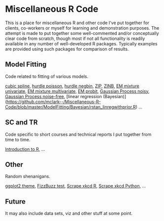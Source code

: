 Miscellaneous R Code
====================

This is a place for miscellaneous R and other code I've put together for clients, co-workers or myself for learning and demonstration purposes. The attempt is made to put together some well-commented and/or conceptually clear code from scratch, though most if not all functionality is readily available in any number of well-developed R packages.  Typically examples are provided using such packages for comparison of results.


Model Fitting
-------------
Code related to fitting of various models. 

[cubic spline](https://github.com/mclark--/Miscellaneous-R-Code/blob/master/ModelFitting/cubicsplines.R), 
[hurdle poisson](https://github.com/mclark--/Miscellaneous-R-Code/blob/master/ModelFitting/hurdle.R), 
[hurdle negbin](https://github.com/mclark--/Miscellaneous-R-Code/blob/master/ModelFitting/hurdle.R), 
[ZIP](https://github.com/mclark--/Miscellaneous-R-Code/blob/master/ModelFitting/poiszeroinfl.R), 
[ZINB](https://github.com/mclark--/Miscellaneous-R-Code/blob/master/ModelFitting/NBzeroinfl.R), 
[EM mixture univariate](https://github.com/mclark--/Miscellaneous-R-Code/blob/master/ModelFitting/EM%20Examples/EM%20Mixture.R),
[EM mixture multivariate](https://github.com/mclark--/Miscellaneous-R-Code/blob/master/ModelFitting/EM%20Examples/EM%20Mixture%20MV.R),
[EM probit](https://github.com/mclark--/Miscellaneous-R-Code/blob/master/ModelFitting/EM%20Examples/EM%20algorithm%20for%20probit%20example.R),
[Gaussian Process noisy](https://github.com/mclark--/Miscellaneous-R-Code/blob/master/ModelFitting/gp%20Examples/gaussianprocessNoisy.R),
[Gaussian Process noise-free](https://github.com/mclark--/Miscellaneous-R-Code/blob/master/ModelFitting/gp%20Examples/gaussianprocessNoiseFree.R), [linear regression (Bayesian)] (https://github.com/mclark--/Miscellaneous-R-Code/blob/master/ModelFitting/Bayesian/rstan_linregwithprior.R)
...

SC and TR
---------
Code specific to short courses and technical reports I put together from time to time.

[Introduction to R](https://github.com/mclark--/Miscellaneous-R-Code/blob/master/SC%20and%20TR/coursecode.r),
...

Other
-----
Random shenanigans.

[ggplot2 theme](https://github.com/mclark--/Miscellaneous-R-Code/blob/master/Other/ggtheme.R),
[FizzBuzz test](https://github.com/mclark--/Miscellaneous-R-Code/blob/master/Other/fizzbuzz.R),
[Scrape xkcd R](https://github.com/mclark--/Miscellaneous-R-Code/blob/master/Other/xkcdscrape.R), 
[Scrape xkcd Python](https://github.com/mclark--/Miscellaneous-R-Code/blob/master/Other/xkcdscrape.py), 
...


Future
------
It may also include data sets, viz and other stuff at some point.


